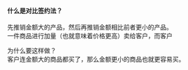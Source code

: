 #### 什么是对比签约法？
先推销金额大的产品，然后再推销金额相比前者更小的产品。    
一件商品进行加量（也就意味着价格更高）卖给客户，而客户
    
为什么要这样做？   
客户连金额大的商品都买了，那么金额更小的商品也就更容易买。